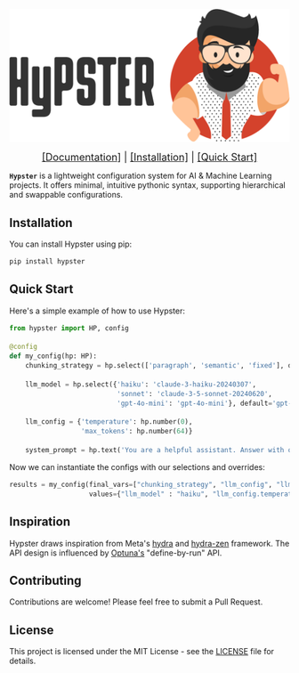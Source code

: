 <p align="center">
  <picture>
    <source srcset="assets/hypster_white_text.png" media="(prefers-color-scheme: dark)">
    <img src="assets/hypster_with_text.png" alt="Hypster Logo" width="600"/>
  </picture>
</p>

</p>
<p align="center">
  <span style="font-size: 18px;">
    <a href="https://gilad-rubin.github.io/hypster/">[Documentation]</a> |
    <a href="#installation">[Installation]</a> |
    <a href="#quick-start">[Quick Start]</a>
  </span>
</p>

**`Hypster`** is a lightweight configuration system for AI & Machine Learning projects.
It offers minimal, intuitive pythonic syntax, supporting hierarchical and swappable configurations.

## Installation

You can install Hypster using pip:

```bash
pip install hypster
```

## Quick Start

Here's a simple example of how to use Hypster:

```python
from hypster import HP, config

@config
def my_config(hp: HP):
    chunking_strategy = hp.select(['paragraph', 'semantic', 'fixed'], default='paragraph')

    llm_model = hp.select({'haiku': 'claude-3-haiku-20240307',
                           'sonnet': 'claude-3-5-sonnet-20240620',
                           'gpt-4o-mini': 'gpt-4o-mini'}, default='gpt-4o-mini')

    llm_config = {'temperature': hp.number(0),
                  'max_tokens': hp.number(64)}

    system_prompt = hp.text('You are a helpful assistant. Answer with one word only')
```

Now we can instantiate the configs with our selections and overrides:

```python
results = my_config(final_vars=["chunking_strategy", "llm_config", "llm_model"],
                    values={"llm_model" : "haiku", "llm_config.temperature" : 0.5})
```

## Inspiration

Hypster draws inspiration from Meta's [hydra](https://github.com/facebookresearch/hydra) and [hydra-zen](https://github.com/mit-ll-responsible-ai/hydra-zen) framework.
The API design is influenced by [Optuna's](https://github.com/optuna/optuna) "define-by-run" API.

## Contributing

Contributions are welcome! Please feel free to submit a Pull Request.

## License

This project is licensed under the MIT License - see the [LICENSE](LICENSE) file for details.

